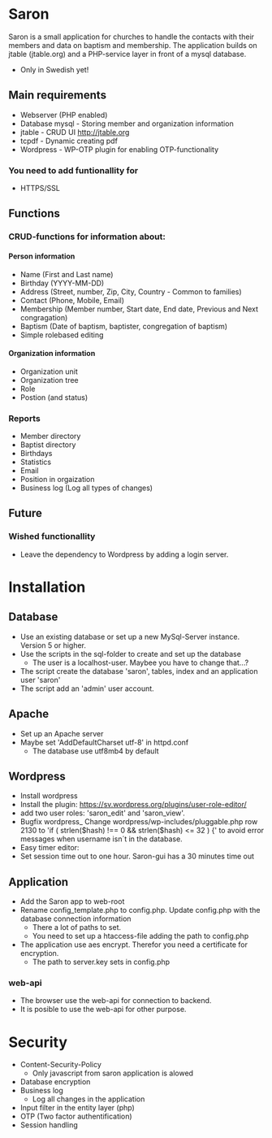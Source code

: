 # Saron
Saron is a small application for churches to handle the contacts with their members and data on baptism and membership. 
The application builds on jtable (jtable.org) and a PHP-service layer in front of a mysql database.
- Only in Swedish yet!

## Main requirements
- Webserver (PHP enabled)
- Database mysql - Storing member and organization information
- jtable - CRUD UI http://jtable.org
- tcpdf - Dynamic creating pdf
- Wordpress - WP-OTP plugin for enabling OTP-functionality

### You need to add funtionallity for
- HTTPS/SSL

## Functions
### CRUD-functions for information about:
#### Person information
- Name (First and Last name)
- Birthday (YYYY-MM-DD)
- Address (Street, number, Zip, City, Country - Common to families)
- Contact (Phone, Mobile, Email)
- Membership (Member number, Start date, End date, Previous and Next congragation)
- Baptism (Date of baptism, baptister, congregation of baptism)
- Simple rolebased editing
#### Organization information
- Organization unit
- Organization tree
- Role
- Postion (and status)
### Reports 
- Member directory
- Baptist directory
- Birthdays
- Statistics
- Email
- Position in orgaization 
- Business log (Log all types of changes)
## Future
### Wished functionallity
- Leave the dependency to Wordpress by adding a login server.
# Installation
## Database
- Use an existing database or set up a new MySql-Server instance. Version 5 or higher.
- Use the scripts in the sql-folder to create and set up the database 
   - The user is a localhost-user. Maybee you have to change that...? 
- The script create the database 'saron', tables, index and an application user 'saron'
- The script add an 'admin' user account.  

## Apache
- Set up an Apache server
- Maybe set 'AddDefaultCharset utf-8' in httpd.conf 
   - The database use utf8mb4 by default

## Wordpress
- Install wordpress
- Install the plugin: https://sv.wordpress.org/plugins/user-role-editor/
- add two user roles: 'saron_edit' and 'saron_view'. 
- Bugfix wordpress_ Change wordpress/wp-includes/pluggable.php row 2130 to 'if ( strlen($hash) !== 0 && strlen($hash) <= 32 ) {' to avoid error messages when username isn´t in the database. 
- Easy timer editor: 
- Set session time out to one hour. Saron-gui has a 30 minutes time out 

## Application
- Add the Saron app to web-root
- Rename config_template.php to config.php. Update config.php with the database connection information
   - There a lot of paths to set.
   - You need to set up a htaccess-file adding the path to config.php
- The application use aes encrypt. Therefor you need a certificate for encryption. 
   - The path to server.key sets in config.php
### web-api
- The browser use the web-api for connection to backend.
- It is posible to use the web-api for other purpose. 
# Security
- Content-Security-Policy
   - Only javascript from saron application is alowed
- Database encryption
- Business log
   - Log all changes in the application
- Input filter in the entity layer (php)
- OTP (Two factor authentification)
- Session handling

